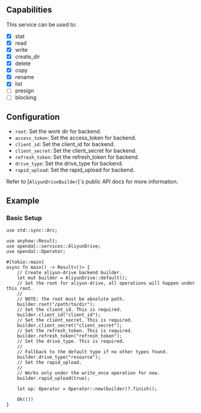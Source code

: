 ## Capabilities

This service can be used to:

- [x] stat
- [x] read
- [x] write
- [x] create_dir
- [x] delete
- [x] copy
- [x] rename
- [x] list
- [ ] presign
- [ ] blocking

## Configuration

- `root`: Set the work dir for backend.
- `access_token`: Set the access_token for backend.
- `client_id`: Set the client_id for backend.
- `client_secret`: Set the client_secret for backend.
- `refresh_token`: Set the refresh_token for backend.
- `drive_type`: Set the drive_type for backend.
- `rapid_upload`: Set the rapid_upload for backend.

Refer to [`AliyunDriveBuilder`]`s  public API docs for more information.

## Example

### Basic Setup

```rust,no_run
use std::sync::Arc;

use anyhow::Result;
use opendal::services::AliyunDrive;
use opendal::Operator;

#[tokio::main]
async fn main() -> Result<()> {
    // Create aliyun-drive backend builder.
    let mut builder = AliyunDrive::default();
    // Set the root for aliyun-drive, all operations will happen under this root.
    //
    // NOTE: the root must be absolute path.
    builder.root("/path/to/dir");
    // Set the client_id. This is required.
    builder.client_id("client_id");
    // Set the client_secret. This is required.
    builder.client_secret("client_secret");
    // Set the refresh_token. This is required.
    builder.refresh_token("refresh_token");
    // Set the drive_type. This is required.
    //
    // Fallback to the default type if no other types found.
    builder.drive_type("resource");
    // Set the rapid_upload.
    //
    // Works only under the write_once operation for now.
    builder.rapid_upload(true);

    let op: Operator = Operator::new(builder)?.finish();

    Ok(())
}
```
